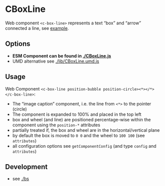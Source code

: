 # CBoxLine
Web component `<c-box-line>` represents a text “box” and “arrow” connected a line, see
[example](https://refined-github-html-preview.kidonng.workers.dev/IndigoMultimediaTeam/c-box-line/raw/main/docs/examples.html).

## Options
- **ESM Component can be found in [./CBoxLine.js](./CBoxLine.js)**
- UMD alternative see [./lib/CBoxLine.umd.js](./lib/CBoxLine.umd.js)

## Usage
Web Component `<c-box-line position-bubble position-circle><*></*></c-box-line>`:

- The “image caption” component, i.e. the line from `<*>` to the pointer (circle)
- The component is expanded to 100% and placed in the top left
- box and wheel (and line) are positioned percentage-wise within the component using the `position-*` attributes
- partially treated if, the box and wheel are in the horizontal/vertical plane
- by default the box is moved to `0 0` and the wheel to `100 100` (see `attributes`)
- all configuration options see `getComponentConfig` (and type `config` and `attributes`)

## Development
- see [./bs](./bs)
